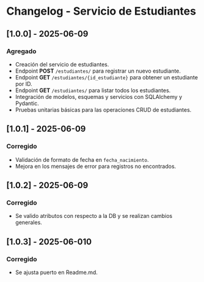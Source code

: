 # Changelog - Servicio de Estudiantes

## [1.0.0] - 2025-06-09
### Agregado
- Creación del servicio de estudiantes.
- Endpoint **POST** `/estudiantes/` para registrar un nuevo estudiante.
- Endpoint **GET** `/estudiantes/{id_estudiante}` para obtener un estudiante por ID.
- Endpoint **GET** `/estudiantes/` para listar todos los estudiantes.
- Integración de modelos, esquemas y servicios con SQLAlchemy y Pydantic.
- Pruebas unitarias básicas para las operaciones CRUD de estudiantes.

## [1.0.1] - 2025-06-09
### Corregido
- Validación de formato de fecha en `fecha_nacimiento`.
- Mejora en los mensajes de error para registros no encontrados.

## [1.0.2] - 2025-06-09
### Corregido
- Se valido atributos con respecto a la DB y se realizan cambios generales.

## [1.0.3] - 2025-06-010
### Corregido
- Se ajusta puerto en Readme.md.